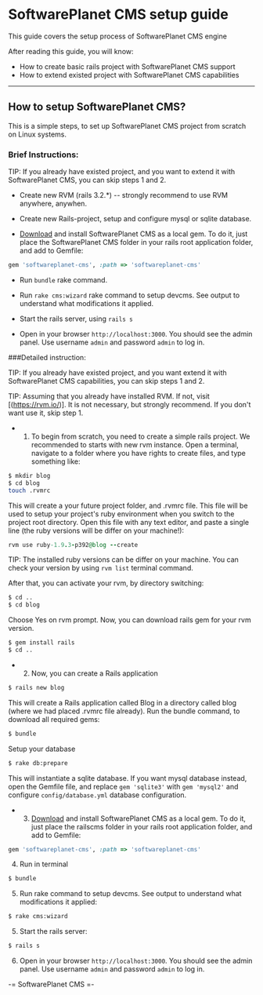 SoftwarePlanet CMS setup guide
==========================

This guide covers the setup process of SoftwarePlanet CMS engine

After reading this guide, you will know:

* How to create basic rails project with SoftwarePlanet CMS support
* How to extend existed project with SoftwarePlanet CMS capabilities

--------------------------------------------------------------------------------

How to setup SoftwarePlanet CMS?
----------------------

This is a simple steps, to set up SoftwarePlanet CMS project from scratch on Linux systems.

### Brief Instructions:

TIP: If you already have existed project, and you want to extend it with SoftwarePlanet CMS, you can skip steps 1 and 2.

* Create new RVM (rails 3.2.*)  -- strongly recommend to use RVM anywhere, anywhen.

* Create new Rails-project, setup and configure mysql or sqlite database.

* [Download](#.html) and install SoftwarePlanet CMS as a local gem. To do it, just place the SoftwarePlanet CMS folder in your rails root application folder, and add to Gemfile:

```ruby
gem 'softwareplanet-cms', :path => 'softwareplanet-cms'
```

* Run `bundle` rake command.

* Run `rake cms:wizard` rake command to setup devcms. See output to understand what modifications it applied.

* Start the rails server, using `rails s`

* Open in your browser `http://localhost:3000`. You should see the admin panel. Use username `admin` and password `admin` to log in.

###Detailed instruction:

TIP: If you already have existed project, and you want extend it with SoftwarePlanet CMS capabilities, you can skip steps 1 and 2.

TIP: Assuming that you already have installed RVM. If not, visit [(https://rvm.io/)]. It is not necessary, but strongly recommend. If you don't want use it, skip step 1.

* 1. To begin from scratch, you need to create a simple rails project. We recommended to starts with new rvm instance.
Open a terminal, navigate to a folder where you have rights to create files, and type something like:

```bash
$ mkdir blog
$ cd blog
touch .rvmrc
```

This will create a your future project folder, and .rvmrc file. This file will be used to setup your project's ruby environment when you switch to the project root directory.
Open this file with any text editor, and paste a single line (the ruby versions will be differ on your machine!):

```ruby
rvm use ruby-1.9.3-p392@blog --create
```

TIP: The installed ruby versions can be differ on your machine. You can check your version by using `rvm list` terminal command.

After that, you can activate your rvm, by directory switching:

```bash
$ cd ..
$ cd blog
```

Choose Yes on rvm prompt. Now, you can download rails gem for your rvm version.

```bash
$ gem install rails
$ cd ..
```

* 2. Now, you can create a Rails application

```bash
$ rails new blog
```

This will create a Rails application called Blog in a directory called blog (where we had placed .rvmrc file already).
Run the bundle command, to download all required gems:

```bash
$ bundle
```

Setup your database

```bash
$ rake db:prepare
```

This will instantiate a sqlite database. If you want mysql database instead,  open the Gemfile file, and replace
`gem 'sqlite3'`
with
`gem 'mysql2'`
and configure `config/database.yml` database configuration.

* 3. [Download](#.html) and install SoftwarePlanet CMS as a local gem. To do it, just place the railscms folder in your rails root application folder, and add to Gemfile:

```ruby
gem 'softwareplanet-cms', :path => 'softwareplanet-cms'
```

4. Run in terminal

```bash
$ bundle
```

5. Run rake command to setup devcms. See output to understand what modifications it applied:

```bash
$ rake cms:wizard
```

5. Start the rails server:
```bash
$ rails s
```
6. Open in your browser `http://localhost:3000`. You should see the admin panel. Use username `admin` and password `admin` to log in.

-= SoftwarePlanet CMS =-